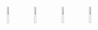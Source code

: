 <p align="center">
  	<a href="https://drive.google.com/file/d/1BN-oPF54H449OeDzqHEILfNDnIm_PEGt/view?usp=sharing">
    		<img width="10%" style="padding:5px" src="https://img.icons8.com/color/144/000000/ms-excel.png"/></a>
	<a href="https://drive.google.com/file/d/1qNTQjqRmA6KlArEhipUQRzaRKwCvD8TR/view?usp=share_link">
		<img width="10%" style="padding:5px" src="https://img.icons8.com/color/144/000000/html-5.png"/></a>
	<a href="https://drive.google.com/file/d/1qNTQjqRmA6KlArEhipUQRzaRKwCvD8TR/view?usp=share_link">
    		<img width="10%" style="padding:5px" src="https://img.icons8.com/color/144/000000/css3.png"/></a>
	<a href="https://drive.google.com/file/d/1oJ0w60LNJyLpO5dHZhpHK4Ge88vcVUvb/view?usp=sharing">
    		<img width="10%" style="padding:5px" src="https://img.icons8.com/color/144/000000/javascript.png"/></a>

</p>
